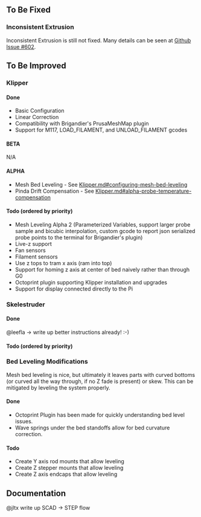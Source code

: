 To Be Fixed
-----------

### Inconsistent Extrusion

Inconsistent Extrusion is still not fixed. Many details can be seen at [Github Issue \#602](https://github.com/prusa3d/Prusa-Firmware/issues/602).

To Be Improved
--------------

### Klipper

#### Done

-   Basic Configuration
-   Linear Correction
-   Compatibility with Brigandier's PrusaMeshMap plugin
-   Support for M117, LOAD_FILAMENT, and UNLOAD_FILAMENT gcodes

#### BETA

N/A

#### ALPHA

-   Mesh Bed Leveling - See [Klipper.md#configuring-mesh-bed-leveling](Klipper.md#configuring-mesh-bed-leveling "wikilink")
-   Pinda Drift Compensation - See [Klipper.md#alpha-probe-temperature-compensation](Klipper.md#alpha-probe-temperature-compensation "wikilink")

#### Todo (ordered by priority)

-   Mesh Leveling Alpha 2 (Parameterized Variables, support larger probe sample and bicubic interpolation, custom gcode to report json serialized probe points to the terminal for Brigandier's plugin)
-   Live-z support
-   Fan sensors
-   Filament sensors
-   Use z tops to tram x axis (ram into top)
-   Support for homing z axis at center of bed naively rather than through G0
-   Octoprint plugin supporting Klipper installation and upgrades
-   Support for display connected directly to the Pi

### Skelestruder

#### Done

@leefla -&gt; write up better instructions already! :-)

#### Todo (ordered by priority)

### Bed Leveling Modifications

Mesh bed leveling is nice, but ultimately it leaves parts with curved bottoms (or curved all the way through, if no Z fade is present) or skew. This can be mitigated by leveling the system properly.

#### Done

-   Octoprint Plugin has been made for quickly understanding bed level issues.
-   Wave springs under the bed standoffs allow for bed curvature correction.

#### Todo

-   Create Y axis rod mounts that allow leveling
-   Create Z stepper mounts that allow leveling
-   Create Z axis endcaps that allow leveling

Documentation
-------------

@jltx write up SCAD -&gt; STEP flow